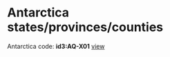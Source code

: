 # Antarctica states/provinces/counties
Antarctica     code: **id3:AQ-X01**     [view](../export/geojson/medium/id3/aq/x01.geojson)     

